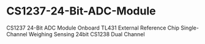 # CS1237-24-Bit-ADC-Module
CS1237 24-Bit ADC Module Onboard TL431 External Reference Chip Single-Channel Weighing Sensing 24bit CS1238 Dual Channel
